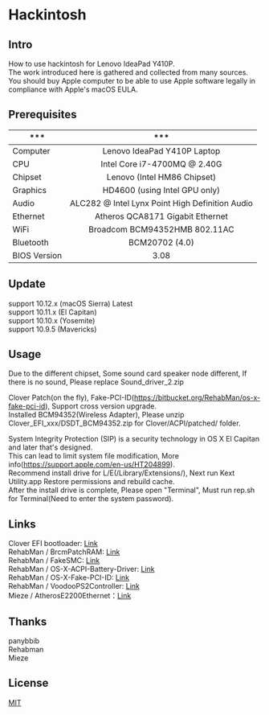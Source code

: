 # Hackintosh

## Intro
How to use hackintosh for Lenovo IdeaPad Y410P.<br>
The work introduced here is gathered and collected from many sources.<br>
You should buy Apple computer to be able to use Apple software legally in compliance with Apple's macOS EULA.<br>

## Prerequisites
*** | *** |
---------|:---------:
Computer		| Lenovo IdeaPad Y410P Laptop   
CPU				| Intel Core i7-4700MQ @ 2.40G
Chipset			| Lenovo (Intel HM86 Chipset)
Graphics		| HD4600	(using Intel GPU only)
Audio			| ALC282 @ Intel  Lynx Point High Definition Audio
Ethernet		| Atheros QCA8171 Gigabit Ethernet
WiFi			| Broadcom BCM94352HMB 802.11AC
Bluetooth		| BCM20702 (4.0)
BIOS Version	| 3.08

## Update
support 10.12.x (macOS Sierra) Latest<br>
support 10.11.x (El Capitan)<br>
support 10.10.x (Yosemite)<br>
support 10.9.5  (Mavericks)<br>

## Usage
Due to the different chipset, Some sound card speaker node different, If there is no sound, Please replace Sound_driver_2.zip<br>

Clover Patch(on the fly), Fake-PCI-ID(https://bitbucket.org/RehabMan/os-x-fake-pci-id), Support cross version upgrade.<br>
Installed BCM94352(Wireless Adapter), Please unzip Clover_EFI_xxx/DSDT_BCM94352.zip for Clover/ACPI/patched/ folder.<br>

System Integrity Protection (SIP) is a security technology in OS X El Capitan and later that's designed.<br>
This can lead to limit system file modification, More info(https://support.apple.com/en-us/HT204899).<br>
Recommend install drive for L/E(/Library/Extensions/), Next run Kext Utility.app Restore permissions and rebuild cache.<br>
After the install drive is complete, Please open "Terminal", Must run rep.sh for Terminal(Need to enter the system password).<br>


## Links
Clover EFI bootloader: [Link](https://sourceforge.net/projects/cloverefiboot/)<br>
RehabMan / BrcmPatchRAM: [Link](https://bitbucket.org/RehabMan/os-x-brcmpatchram/downloads/)<br>
RehabMan / FakeSMC: [Link](https://bitbucket.org/RehabMan/os-x-fakesmc-kozlek/downloads/)<br>
RehabMan / OS-X-ACPI-Battery-Driver: [Link](https://bitbucket.org/RehabMan/os-x-acpi-battery-driver/downloads/)<br>
RehabMan / OS-X-Fake-PCI-ID: [Link](https://bitbucket.org/RehabMan/os-x-fake-pci-id/downloads/)<br>
RehabMan / VoodooPS2Controller: [Link](https://bitbucket.org/RehabMan/os-x-voodoo-ps2-controller/downloads/)<br>
Mieze / AtherosE2200Ethernet：[Link](https://github.com/Mieze/AtherosE2200Ethernet)<br>

## Thanks
panybbib<br>
Rehabman<br>
Mieze<br>

## License
[MIT](https://github.com/yunsur/hackintosh/blob/master/LICENSE)